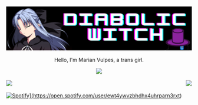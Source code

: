 ![Diabolic Witch](https://github.com/DiabolicWitch/DiabolicWitch/blob/main/banner.png)
<p align="center">Hello, I'm Marian Vulpes, a trans girl.</p>

<p align="center">
  <a href="https://www.linkedin.com/in/marian-vulpes-bordin-912aa6250/">
    <img src="https://img.shields.io/badge/LinkedIn-0077B5?style=for-the-badge&logo=linkedin&logoColor=white">
  </a>
</p>

<div>
  <a href="https://github.com/DiabolicWitch">
  <img height="150em" src="https://github-readme-stats.vercel.app/api?username=DiabolicWitch&show_icons=true&theme=omni&include_all_commits=true&count_private=true"/>
  <img height="150em" style="float: right" src="https://github-readme-stats.vercel.app/api/top-langs/?username=DiabolicWitch&layout=compact&langs_count=7&theme=omni"/>
</div>

![Spotify](https:/now-playing-pqytlme7u-diabolicwitch.vercel.app/api/spotify)](https://open.spotify.com/user/ewt4ywvzbhdhx4uhrparn3rxt)

